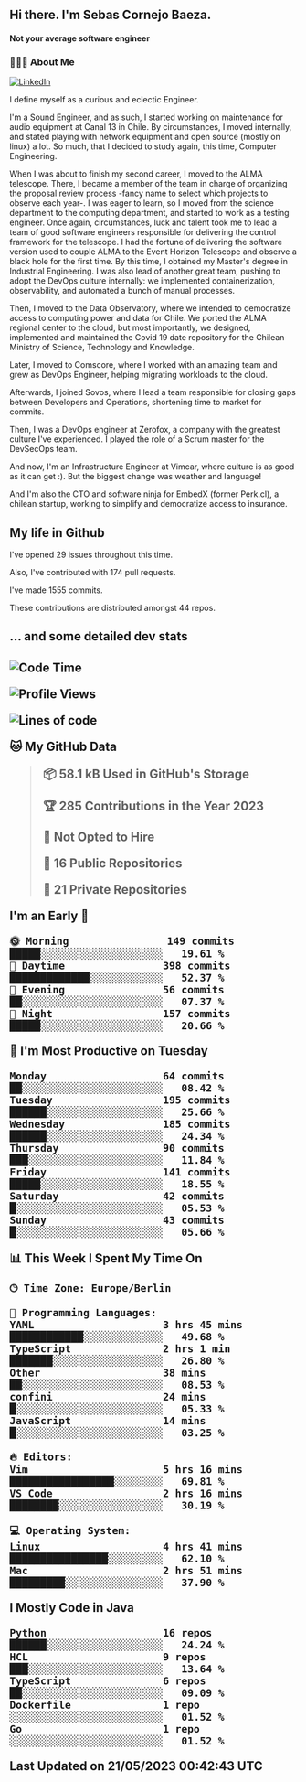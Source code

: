 <h2> Hi there.  I'm Sebas Cornejo Baeza.</h2>
<h4> Not your average software engineer</h4>
<h3> 👨🏻‍💻 About Me </h3>
<a href="http://linkedin.com/in/sebastian-cornejo-baeza/"><img alt="LinkedIn" src="https://img.shields.io/badge/Sebas%20Cornejo%20-informational?style=appveyor&logo=linkedin"></a>


I define myself as a curious and eclectic Engineer.

I'm a Sound Engineer, and as such, I started working on maintenance for audio equipment at Canal 13 in Chile.
By circumstances, I moved internally, and stated playing with network equipment and open source (mostly on linux) 
a lot. So much, that I decided to study again, this time, Computer Engineering.

When I was about to finish my second career, I moved to the ALMA telescope. There, I became a member of the team
in charge of organizing the proposal review process -fancy name to select which projects to observe each year-. 
I was eager to learn, so I moved from the science department to the computing department, and started to work as 
a testing engineer. Once again, circumstances, luck and talent took me to lead a team of good software engineers 
responsible for delivering the control framework for the telescope. I had the fortune of delivering the software
version used to couple ALMA to the Event Horizon Telescope and observe a black hole for the first time.
By this time, I obtained my Master's degree in Industrial Engineering.
I was also lead of another great team, pushing to adopt the DevOps culture internally: we implemented containerization, observability, and automated a bunch of manual processes.

Then, I moved to the Data Observatory, where we intended to democratize access to computing power
and data for Chile. We ported the ALMA regional center to the cloud, but most importantly, we designed, implemented
and maintained the Covid 19 date repository for the Chilean Ministry of Science, Technology and Knowledge.

Later, I moved to Comscore, where I worked with an amazing team and grew as DevOps Engineer, helping migrating workloads to the cloud.

Afterwards, I joined Sovos, where I lead a team responsible for closing gaps between Developers and Operations, shortening time to market for commits.

Then, I was a DevOps engineer at Zerofox, a company with the greatest culture I've experienced. I played the role of a Scrum master for the DevSecOps team.

And now, I'm an Infrastructure Engineer at Vimcar, where culture is as good as it can get :). But the biggest change was weather and language!
 
And I'm also the CTO and software ninja for EmbedX (former Perk.cl), a chilean startup, working to simplify and democratize access to insurance.

<h2> My life in Github </h2>

I've opened 29 issues throughout this time.

Also, I've contributed with 174 pull requests.

I've made 1555 commits.

These contributions are distributed amongst 44 repos.

<h2>... and some detailed dev stats<h2>

<!--START_SECTION:waka-->
![Code Time](http://img.shields.io/badge/Code%20Time-347%20hrs%2037%20mins-blue)

![Profile Views](http://img.shields.io/badge/Profile%20Views-0-blue)

![Lines of code](https://img.shields.io/badge/From%20Hello%20World%20I%27ve%20Written-631.2%20thousand%20lines%20of%20code-blue)

**🐱 My GitHub Data** 

> 📦 58.1 kB Used in GitHub's Storage 
 > 
> 🏆 285 Contributions in the Year 2023
 > 
> 🚫 Not Opted to Hire
 > 
> 📜 16 Public Repositories 
 > 
> 🔑 21 Private Repositories 
 > 
**I'm an Early 🐤** 

```text
🌞 Morning                149 commits         █████░░░░░░░░░░░░░░░░░░░░   19.61 % 
🌆 Daytime                398 commits         █████████████░░░░░░░░░░░░   52.37 % 
🌃 Evening                56 commits          ██░░░░░░░░░░░░░░░░░░░░░░░   07.37 % 
🌙 Night                  157 commits         █████░░░░░░░░░░░░░░░░░░░░   20.66 % 
```
📅 **I'm Most Productive on Tuesday** 

```text
Monday                   64 commits          ██░░░░░░░░░░░░░░░░░░░░░░░   08.42 % 
Tuesday                  195 commits         ██████░░░░░░░░░░░░░░░░░░░   25.66 % 
Wednesday                185 commits         ██████░░░░░░░░░░░░░░░░░░░   24.34 % 
Thursday                 90 commits          ███░░░░░░░░░░░░░░░░░░░░░░   11.84 % 
Friday                   141 commits         █████░░░░░░░░░░░░░░░░░░░░   18.55 % 
Saturday                 42 commits          █░░░░░░░░░░░░░░░░░░░░░░░░   05.53 % 
Sunday                   43 commits          █░░░░░░░░░░░░░░░░░░░░░░░░   05.66 % 
```


📊 **This Week I Spent My Time On** 

```text
🕑︎ Time Zone: Europe/Berlin

💬 Programming Languages: 
YAML                     3 hrs 45 mins       ████████████░░░░░░░░░░░░░   49.68 % 
TypeScript               2 hrs 1 min         ███████░░░░░░░░░░░░░░░░░░   26.80 % 
Other                    38 mins             ██░░░░░░░░░░░░░░░░░░░░░░░   08.53 % 
confini                  24 mins             █░░░░░░░░░░░░░░░░░░░░░░░░   05.33 % 
JavaScript               14 mins             █░░░░░░░░░░░░░░░░░░░░░░░░   03.25 % 

🔥 Editors: 
Vim                      5 hrs 16 mins       █████████████████░░░░░░░░   69.81 % 
VS Code                  2 hrs 16 mins       ████████░░░░░░░░░░░░░░░░░   30.19 % 

💻 Operating System: 
Linux                    4 hrs 41 mins       ████████████████░░░░░░░░░   62.10 % 
Mac                      2 hrs 51 mins       █████████░░░░░░░░░░░░░░░░   37.90 % 
```

**I Mostly Code in Java** 

```text
Python                   16 repos            ██████░░░░░░░░░░░░░░░░░░░   24.24 % 
HCL                      9 repos             ███░░░░░░░░░░░░░░░░░░░░░░   13.64 % 
TypeScript               6 repos             ██░░░░░░░░░░░░░░░░░░░░░░░   09.09 % 
Dockerfile               1 repo              ░░░░░░░░░░░░░░░░░░░░░░░░░   01.52 % 
Go                       1 repo              ░░░░░░░░░░░░░░░░░░░░░░░░░   01.52 % 
```




 Last Updated on 21/05/2023 00:42:43 UTC
<!--END_SECTION:waka-->
